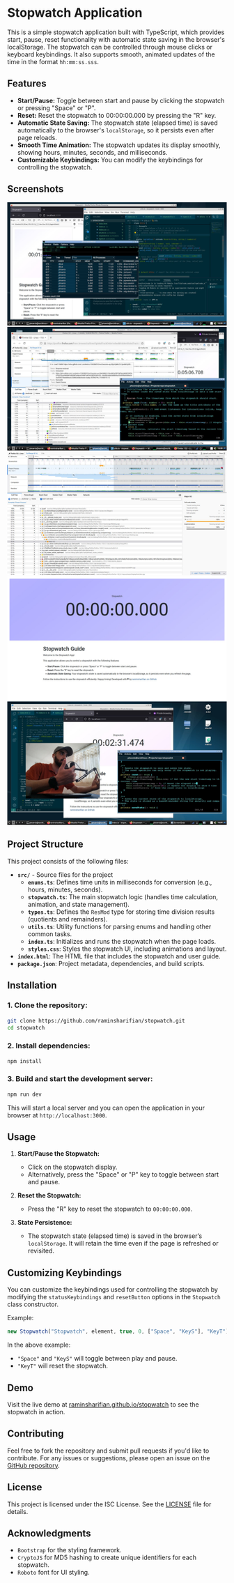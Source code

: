 # Stopwatch Application

This is a simple stopwatch application built with TypeScript, which provides start, pause, reset functionality with automatic state saving in the browser's localStorage. The stopwatch can be controlled through mouse clicks or keyboard keybindings. It also supports smooth, animated updates of the time in the format `hh:mm:ss.sss`.

## Features

- **Start/Pause:** Toggle between start and pause by clicking the stopwatch or pressing "Space" or "P".
- **Reset:** Reset the stopwatch to 00:00:00.000 by pressing the "R" key.
- **Automatic State Saving:** The stopwatch state (elapsed time) is saved automatically to the browser's `localStorage`, so it persists even after page reloads.
- **Smooth Time Animation:** The stopwatch updates its display smoothly, showing hours, minutes, seconds, and milliseconds.
- **Customizable Keybindings:** You can modify the keybindings for controlling the stopwatch.

## Screenshots

![Stopwatch Screenshot](shots/stopwatch_source_code-by_ramin_sharifian_1.jpg)
![Stopwatch Screenshot](shots/stopwatch_source_code-by_ramin_sharifian_2.jpg)
![Stopwatch Screenshot](shots/stopwatch_source_code-by_ramin_sharifian_3.jpg)
![Stopwatch Screenshot](shots/stopwatch_source_code-by_ramin_sharifian_4.jpg)
![Stopwatch Screenshot](shots/stopwatch_source_code-by_ramin_sharifian_5.jpg)

## Project Structure

This project consists of the following files:

- **`src/`** - Source files for the project
  - **`enums.ts`**: Defines time units in milliseconds for conversion (e.g., hours, minutes, seconds).
  - **`stopwatch.ts`**: The main stopwatch logic (handles time calculation, animation, and state management).
  - **`types.ts`**: Defines the `ResMod` type for storing time division results (quotients and remainders).
  - **`utils.ts`**: Utility functions for parsing enums and handling other common tasks.
  - **`index.ts`**: Initializes and runs the stopwatch when the page loads.
  - **`styles.css`**: Styles the stopwatch UI, including animations and layout.
- **`index.html`**: The HTML file that includes the stopwatch and user guide.
- **`package.json`**: Project metadata, dependencies, and build scripts.

## Installation

### 1. Clone the repository:

```bash
git clone https://github.com/raminsharifian/stopwatch.git
cd stopwatch
```

### 2. Install dependencies:

```bash
npm install
```

### 3. Build and start the development server:

```bash
npm run dev
```

This will start a local server and you can open the application in your browser at `http://localhost:3000`.

## Usage

1. **Start/Pause the Stopwatch:**

   - Click on the stopwatch display.
   - Alternatively, press the "Space" or "P" key to toggle between start and pause.

2. **Reset the Stopwatch:**

   - Press the "R" key to reset the stopwatch to `00:00:00.000`.

3. **State Persistence:**
   - The stopwatch state (elapsed time) is saved in the browser’s `localStorage`. It will retain the time even if the page is refreshed or revisited.

## Customizing Keybindings

You can customize the keybindings used for controlling the stopwatch by modifying the `statusKeybindings` and `resetButton` options in the `Stopwatch` class constructor.

Example:

```ts
new Stopwatch("Stopwatch", element, true, 0, ["Space", "KeyS"], "KeyT");
```

In the above example:

- `"Space"` and `"KeyS"` will toggle between play and pause.
- `"KeyT"` will reset the stopwatch.

## Demo

Visit the live demo at [raminsharifian.github.io/stopwatch](#) to see the stopwatch in action.

## Contributing

Feel free to fork the repository and submit pull requests if you'd like to contribute. For any issues or suggestions, please open an issue on the [GitHub repository](https://github.com/raminsharifian/stopwatch/issues).

## License

This project is licensed under the ISC License. See the [LICENSE](LICENSE) file for details.

## Acknowledgments

- `Bootstrap` for the styling framework.
- `CryptoJS` for MD5 hashing to create unique identifiers for each stopwatch.
- `Roboto` font for UI styling.
